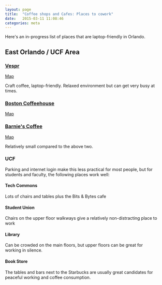 ```yaml
---
layout: page
title:  "Coffee shops and Cafes: Places to cowork"
date:   2015-03-11 11:08:46
categories: meta
---
```


Here's an in-progress list of places that are laptop-friendly in Orlando.

## East Orlando / UCF Area

### [Vespr](http://thevespr.com/)

[Map](https://www.google.com/maps/place/Vespr+Craft+Coffee+%26+Allures/@28.555688,-81.207649,17z/data=!3m1!4b1!4m2!3m1!1s0x88e767cb4c6adf0b:0x9648c3e057cc56b6)

Craft coffee, laptop-friendly. Relaxed environment but can get very busy at times.

### [Boston Coffeehouse](http://www.thebostoncoffeehouse.com/)

[Map](https://www.google.com/maps/place/Boston+Coffeehouse/@28.554996,-81.197903,17z/data=!3m1!4b1!4m2!3m1!1s0x0:0x4a047a5eecc5a01)

### [Barnie's Coffee](http://www.barniesoviedo.com/)

[Map](https://www.google.com/maps/place/Barnie's+Coffee+Oviedo/@28.6544041,-81.1916599,15z/data=!4m2!3m1!1s0x0:0x7b66b16cf2c83ca)

Relatively small compared to the above two.

### UCF

Parking and internet login make this less practical for most people, but for students and faculty, the following places work well:

#### Tech Commons

Lots of chairs and tables plus the Bits & Bytes cafe

#### Student Union

Chairs on the upper floor walkways give a relatively non-distracting place to work

#### Library

Can be crowded on the main floors, but upper floors can be great for working in silence.

#### Book Store

The tables and bars next to the Starbucks are usually great candidates for peaceful working and coffee consumption.

